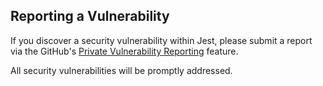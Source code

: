 ## Reporting a Vulnerability

If you discover a security vulnerability within Jest, please submit a report via the GitHub's [Private Vulnerability Reporting](https://github.com/jestjs/jest/security/advisories) feature.

All security vulnerabilities will be promptly addressed.
